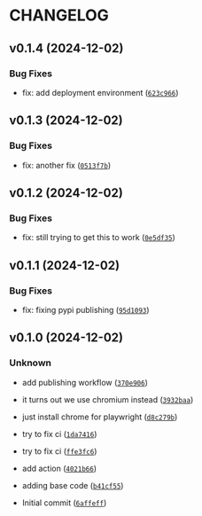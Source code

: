 # CHANGELOG


## v0.1.4 (2024-12-02)

### Bug Fixes

* fix: add deployment environment ([`623c966`](https://github.com/lurcio/streamlit-list-of-links/commit/623c9666336760472d7a2b6423093d7d464a1830))


## v0.1.3 (2024-12-02)

### Bug Fixes

* fix: another fix ([`0513f7b`](https://github.com/lurcio/streamlit-list-of-links/commit/0513f7bf8fbde55ecafe877bbed7b7df3a791a26))


## v0.1.2 (2024-12-02)

### Bug Fixes

* fix: still trying to get this to work ([`0e5df35`](https://github.com/lurcio/streamlit-list-of-links/commit/0e5df35a61bc227c2cf7bd4207b8451363c520de))


## v0.1.1 (2024-12-02)

### Bug Fixes

* fix: fixing pypi publishing ([`95d1093`](https://github.com/lurcio/streamlit-list-of-links/commit/95d109387e1686c9c6c75aa2d527326e111af363))


## v0.1.0 (2024-12-02)

### Unknown

* add publishing workflow ([`370e906`](https://github.com/lurcio/streamlit-list-of-links/commit/370e906794aaf5a663ac3af4afeebb2792dfe7a5))

* it turns out we use chromium instead ([`3932baa`](https://github.com/lurcio/streamlit-list-of-links/commit/3932baa0c08cf07383fed45d75123ff21df63863))

* just install chrome for playwright ([`d8c279b`](https://github.com/lurcio/streamlit-list-of-links/commit/d8c279b563e4b4e5e45f0ee95c714757bd1649b3))

* try to fix ci ([`1da7416`](https://github.com/lurcio/streamlit-list-of-links/commit/1da7416f003d28aba1cefd1b5f389deb409cd948))

* try to fix ci ([`ffe3fc6`](https://github.com/lurcio/streamlit-list-of-links/commit/ffe3fc6b5fe8d93fd46a2a46cdbe1b966bac29b3))

* add action ([`4021b66`](https://github.com/lurcio/streamlit-list-of-links/commit/4021b66b4725105e3d596e71b871f4b6b05357fe))

* adding base code ([`b41cf55`](https://github.com/lurcio/streamlit-list-of-links/commit/b41cf55b7e999e8c1bca43c868afebedf2751ab9))

* Initial commit ([`6affeff`](https://github.com/lurcio/streamlit-list-of-links/commit/6affeff1457685c613be83f54b6983d23be878ae))
